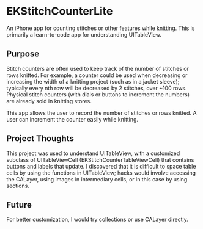 EKStitchCounterLite
=========================

An iPhone app for counting stitches or other features while knitting. This is primarily a learn-to-code app for understanding UITableView.

Purpose
-------

Stitch counters are often used to keep track of the number of stitches or rows knitted. For example, a counter could be used when decreasing or increasing the width of a knitting project (such as in a jacket sleeve); typically every nth row will be decreased by 2 stitches, over ~100 rows. Physical stitch counters (with dials or buttons to increment the numbers) are already sold in knitting stores.

This app allows the user to record the number of stitches or rows knitted. A user can increment the counter easily while knitting.

Project Thoughts
----------------
This project was used to understand UITableView, with a customized subclass of UITableViewCell (EKStitchCounterTableViewCell) that contains buttons and labels that update. I discovered that it is difficult to space table cells by using the functions in UITableView; hacks would involve accessing the CALayer, using images in intermediary cells, or in this case by using sections.

Future
------
For better customization, I would try collections or use CALayer directly.